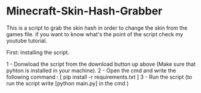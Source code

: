 # Minecraft-Skin-Hash-Grabber
This is a script to grab the skin hash in order to change the skin from the games file.
if you want to know what's the point of the script check my youtube tutorial.

First: Installing the script.


1 - Donwload the script from the download button up above (Make sure that pyhton is installed in your machine). 
2 - Open the cmd and write the following command : [ pip install -r requirements.txt ]
3 - Run the script (to run the script write [python main.py] in the cmd )
